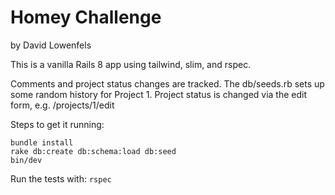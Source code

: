 # Homey Challenge
by David Lowenfels

This is a vanilla Rails 8 app using tailwind, slim, and rspec.

Comments and project status changes are tracked.
The db/seeds.rb sets up some random history for Project 1.
Project status is changed via the edit form, e.g. /projects/1/edit

Steps to get it running:
```
bundle install
rake db:create db:schema:load db:seed
bin/dev
```

Run the tests with: `rspec`
